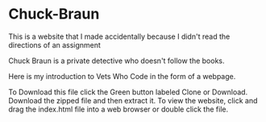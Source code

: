 # Chuck-Braun
This is a website that I made accidentally because I didn't read the directions of an assignment

Chuck Braun is a private detective who doesn't follow the books.

Here is my introduction to Vets Who Code in the form of a webpage.

To Download this file click the Green button labeled Clone or Download.
Download the zipped file and then extract it.
To view the website, click and drag the index.html file into a web browser or double click the file.

